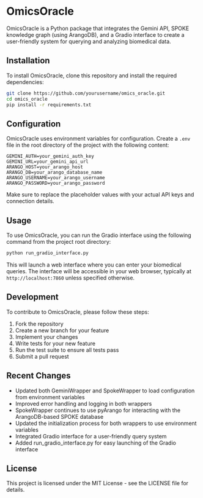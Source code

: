 # OmicsOracle

OmicsOracle is a Python package that integrates the Gemini API, SPOKE knowledge graph (using ArangoDB), and a Gradio interface to create a user-friendly system for querying and analyzing biomedical data.

## Installation

To install OmicsOracle, clone this repository and install the required dependencies:

```bash
git clone https://github.com/yourusername/omics_oracle.git
cd omics_oracle
pip install -r requirements.txt
```

## Configuration

OmicsOracle uses environment variables for configuration. Create a `.env` file in the root directory of the project with the following content:

```
GEMINI_AUTH=your_gemini_auth_key
GEMINI_URL=your_gemini_api_url
ARANGO_HOST=your_arango_host
ARANGO_DB=your_arango_database_name
ARANGO_USERNAME=your_arango_username
ARANGO_PASSWORD=your_arango_password
```

Make sure to replace the placeholder values with your actual API keys and connection details.

## Usage

To use OmicsOracle, you can run the Gradio interface using the following command from the project root directory:

```bash
python run_gradio_interface.py
```

This will launch a web interface where you can enter your biomedical queries. The interface will be accessible in your web browser, typically at `http://localhost:7860` unless specified otherwise.

## Development

To contribute to OmicsOracle, please follow these steps:

1. Fork the repository
2. Create a new branch for your feature
3. Implement your changes
4. Write tests for your new feature
5. Run the test suite to ensure all tests pass
6. Submit a pull request

## Recent Changes

- Updated both GeminiWrapper and SpokeWrapper to load configuration from environment variables
- Improved error handling and logging in both wrappers
- SpokeWrapper continues to use pyArango for interacting with the ArangoDB-based SPOKE database
- Updated the initialization process for both wrappers to use environment variables
- Integrated Gradio interface for a user-friendly query system
- Added run_gradio_interface.py for easy launching of the Gradio interface

## License

This project is licensed under the MIT License - see the LICENSE file for details.